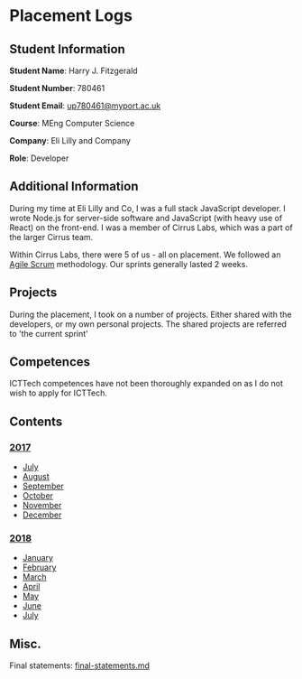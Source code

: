 # Placement Logs

## Student Information

**Student Name**: Harry J. Fitzgerald

**Student Number**: 780461

**Student Email**: [up780461@myport.ac.uk](mailto:up780461@myport.ac.uk)

**Course**: MEng Computer Science

**Company**: Eli Lilly and Company

**Role**: Developer

## Additional Information
During my time at Eli Lilly and Co, I was a full stack JavaScript developer. I wrote Node.js for server-side software and JavaScript (with heavy use of React) on the front-end. I was a member of Cirrus Labs, which was a part of the larger Cirrus team.

Within Cirrus Labs, there were 5 of us - all on placement. We followed an [Agile Scrum](https://www.atlassian.com/agile/scrum) methodology. Our sprints generally lasted 2 weeks.

## Projects
During the placement, I took on a number of projects. Either shared with the developers, or my own personal projects. The shared projects are referred to 'the current sprint'

## Competences
ICTTech competences have not been thoroughly expanded on as I do not wish to apply for ICTTech.

## Contents

### [2017](2017)
* [July](2017/Jul)
* [August](2017/Aug)
* [September](2017/Sep)
* [October](2017/Oct)
* [November](2017/Nov)
* [December](2017/Dec)

### [2018](2018)
* [January](2018/Jan)
* [February](2018/Feb)
* [March](2018/Mar)
* [April](2018/Apr)
* [May](2018/May)
* [June](2018/Jun)
* [July](2018/Jul)

## Misc.
Final statements: [final-statements.md](final-statements.md)

